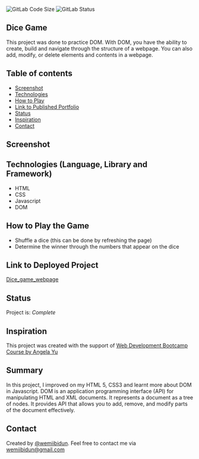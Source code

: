 ![GitLab Code Size](https://img.shields.io/github/languages/code-size/wemiibidun/dice_game)
![GitLab Status](https://flat.badgen.net/github/status/micromatch/micromatch)

## Dice Game
This project was done to practice DOM. With DOM, you have the ability to create, build and navigate through the structure of a webpage. You can also add, modify, or delete elements and contents in a webpage.


## Table of contents
* [Screenshot](#screenshot)
* [Technologies](#technologies-language-library-and-framework)
* [How to Play](#how-to-play-the-game)
* [Link to Published Portfolio](#link-to-view-project)
* [Status](#status)
* [Inspiration](#inspiration)
* [Contact](#contact)

## Screenshot

## Technologies (Language, Library and Framework)
* HTML
* CSS
* Javascript
* DOM

## How to Play the Game
* Shuffle a dice (this can be done by refreshing the page)
* Determine the winner through the numbers that appear on the dice


## Link to Deployed Project
[Dice_game_webpage](https://wemiibidun.github.io/dice_game/)


## Status
Project is: _Complete_


## Inspiration
This project was created with the support of [Web Development Bootcamp Course by Angela Yu](https://www.udemy.com/course/the-complete-web-development-bootcamp/learn/lecture/17038694?start=150#overview)


## Summary
In this project, I improved on my HTML 5, CSS3 and learnt more about DOM in Javascript. DOM is an application programming interface (API) for manipulating HTML and XML documents. It represents a document as a tree of nodes. It provides API that allows you to add, remove, and modify parts of the document effectively.


## Contact
Created by [@wemiibidun](https://twitter.com/wemiibidun/). Feel free to contact me via wemiibidun@gmail.com
